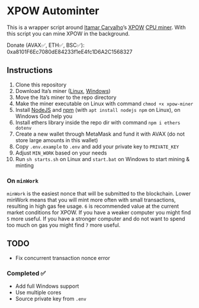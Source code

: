 # XPOW Autominter

This is a wrapper script around [Itamar Carvalho](https://github.com/itamarcps)’s [XPOW](https://www.xpowermine.com/about) [CPU miner](https://discord.gg/dvshmGVYyJ). With this script you can mine XPOW in the background.

Donate (AVAX✅, ETH✅, BSC✅): 0xa8101F6Ec7080dE84233f1eE4fc1D6A2C1568327

## Instructions

1. Clone this repository
2. Download Ita’s miner ([Linux](https://cdn.discordapp.com/attachments/906369656191873064/906397010876321802/linux.zip), [Windows](https://cdn.discordapp.com/attachments/906369656191873064/906396986910064670/windows.zip))
3. Move the Ita’s miner to the repo directory
4. Make the miner executable on Linux with command `chmod +x xpow-miner`
5. Install [NodeJS](https://nodejs.org) and [npm](https://npmjs.org) (with `apt install nodejs npm` on Linux), on Windows God help you
6. Install ethers library inside the repo dir with command `npm i ethers dotenv`
7. Create a new wallet through MetaMask and fund it with AVAX (do not store large amounts in this wallet)
8. Copy `.env.example` to `.env` and add your private key to `PRIVATE_KEY`
9. Adjust `MIN_WORK` based on your needs
10. Run `sh starts.sh` on Linux and `start.bat` on Windows to start mining & minting

### On `minWork`

`minWork` is the easiest nonce that will be submitted to the blockchain. Lower minWork means that you will mint more often with small transactions, resulting in high gas fee usage. `6` is recommended value at the current market conditions for XPOW. If you have a weaker computer you might find `5` more useful. If you have a stronger computer and do not want to spend too much on gas you might find `7` more useful.

## TODO

* Fix concurrent transaction nonce error

### Completed ✅

* Add full Windows support
* Use multiple cores
* Source private key from `.env`
